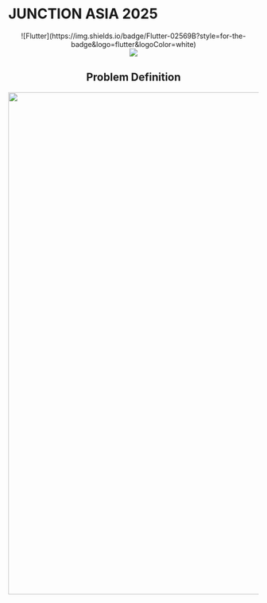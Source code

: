 # JUNCTION ASIA 2025


<div align="center">![Flutter](https://img.shields.io/badge/Flutter-02569B?style=for-the-badge&logo=flutter&logoColor=white)
<div align="center"><img src="https://img.shields.io/badge/python-%233776AB.svg?&style=for-the-badge&logo=python&logoColor=white" />

## Problem Definition

<img width="1798" height="1010" alt="image" src="https://github.com/user-attachments/assets/89d43629-c26d-49b3-8058-0414c8029e00" />

